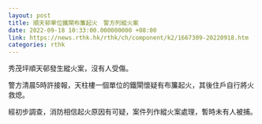 ```yaml
---
layout: post
title: 順天邨單位鐵閘布簾起火　警方列縱火案
date: 2022-09-18 10:33:00.000000000 +08:00
link: https://news.rthk.hk/rthk/ch/component/k2/1667309-20220918.htm
categories: rthk
---
```


秀茂坪順天邨發生縱火案，沒有人受傷。

警方清晨5時許接報，天柱樓一個單位的鐵閘懷疑有布簾起火，其後住戶自行將火救熄。

經初步調查，消防相信起火原因有可疑，案件列作縱火案處理，暫時未有人被捕。
